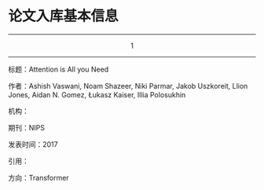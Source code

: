 # 论文入库基本信息

---
<center>1</center>

---

标题：Attention is All you Need

作者：Ashish Vaswani, Noam Shazeer, Niki Parmar, Jakob Uszkoreit, Llion Jones, Aidan N. Gomez, Łukasz Kaiser, Illia Polosukhin

机构：

期刊：NIPS

发表时间：2017

引用：

方向：Transformer
